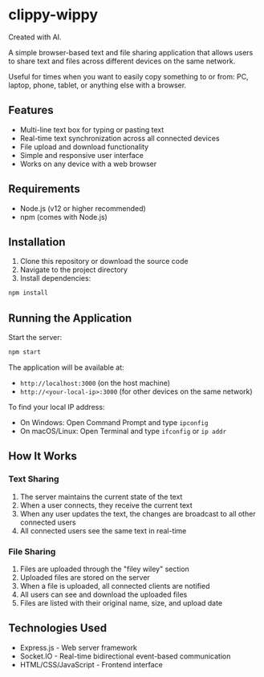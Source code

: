 # clippy-wippy

Created with AI.

A simple browser-based text and file sharing application that allows users to share text and files across different devices on the same network. 

Useful for times when you want to easily copy something to or from: PC, laptop, phone, tablet, or anything else with a browser.

## Features

- Multi-line text box for typing or pasting text
- Real-time text synchronization across all connected devices
- File upload and download functionality
- Simple and responsive user interface
- Works on any device with a web browser

## Requirements

- Node.js (v12 or higher recommended)
- npm (comes with Node.js)

## Installation

1. Clone this repository or download the source code
2. Navigate to the project directory
3. Install dependencies:

```bash
npm install
```

## Running the Application

Start the server:

```bash
npm start
```

The application will be available at:
- `http://localhost:3000` (on the host machine)
- `http://<your-local-ip>:3000` (for other devices on the same network)

To find your local IP address:
- On Windows: Open Command Prompt and type `ipconfig`
- On macOS/Linux: Open Terminal and type `ifconfig` or `ip addr`

## How It Works

### Text Sharing
1. The server maintains the current state of the text
2. When a user connects, they receive the current text
3. When any user updates the text, the changes are broadcast to all other connected users
4. All connected users see the same text in real-time

### File Sharing
1. Files are uploaded through the "filey wiley" section
2. Uploaded files are stored on the server
3. When a file is uploaded, all connected clients are notified
4. All users can see and download the uploaded files
5. Files are listed with their original name, size, and upload date

## Technologies Used

- Express.js - Web server framework
- Socket.IO - Real-time bidirectional event-based communication
- HTML/CSS/JavaScript - Frontend interface
